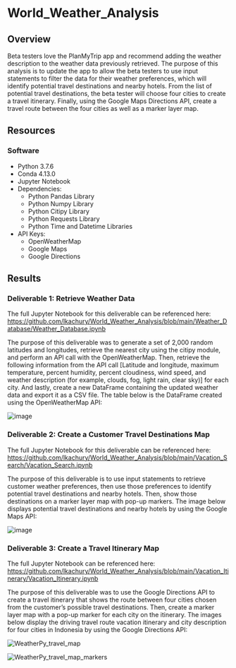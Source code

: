 # World_Weather_Analysis

## Overview

Beta testers love the PlanMyTrip app and recommend adding the weather description to the weather data previously retrieved. The purpose of this analysis is to update the app to allow the beta testers to use input statements to filter the data for their weather preferences, which will identify potential travel destinations and nearby hotels. From the list of potential travel destinations, the beta tester will choose four cities to create a travel itinerary. Finally, using the Google Maps Directions API, create a travel route between the four cities as well as a marker layer map.

## Resources
### Software
- Python 3.7.6
- Conda 4.13.0
- Jupyter Notebook 
- Dependencies:
  - Python Pandas Library
  - Python Numpy Library
  - Python Citipy Library
  - Python Requests Library
  - Python Time and Datetime Libraries
- API Keys:
  - OpenWeatherMap
  - Google Maps
  - Google Directions

## Results

### Deliverable 1: Retrieve Weather Data

The full Jupyter Notebook for this deliverable can be referenced here: 
https://github.com/lkachury/World_Weather_Analysis/blob/main/Weather_Database/Weather_Database.ipynb

The purpose of this deliverable was to generate a set of 2,000 random latitudes and longitudes, retrieve the nearest city using the citipy module, and perform an API call with the OpenWeatherMap. Then, retrieve the following information from the API call [Latitude and longitude, maximum temperature, percent humidity, percent cloudiness, wind speed, and weather description (for example, clouds, fog, light rain, clear sky)] for each city. And lastly, create a new DataFrame containing the updated weather data and export it as a CSV file. The table below is the DataFrame created using the OpenWeatherMap API:

![image](https://user-images.githubusercontent.com/108038989/183809219-a2071682-ea4f-4809-835a-a68c4b8683f2.png)

### Deliverable 2: Create a Customer Travel Destinations Map

The full Jupyter Notebook for this deliverable can be referenced here:
https://github.com/lkachury/World_Weather_Analysis/blob/main/Vacation_Search/Vacation_Search.ipynb

The purpose of this deliverable is to use input statements to retrieve customer weather preferences, then use those preferences to identify potential travel destinations and nearby hotels. Then, show those destinations on a marker layer map with pop-up markers. The image below displays potential travel destinations and nearby hotels by using the Google Maps API:

![image](https://user-images.githubusercontent.com/108038989/183809108-dc767a4b-1360-4e28-9ca3-f8ff3d9cbc5c.png)

### Deliverable 3: Create a Travel Itinerary Map

The full Jupyter Notebook can be referenced here: https://github.com/lkachury/World_Weather_Analysis/blob/main/Vacation_Itinerary/Vacation_Itinerary.ipynb

The purpose of this deliverable was to use the Google Directions API to create a travel itinerary that shows the route between four cities chosen from the customer’s possible travel destinations. Then, create a marker layer map with a pop-up marker for each city on the itinerary. The images below display the driving travel route vacation itinerary and city description for four cities in Indonesia by using the Google Directions API: 

![WeatherPy_travel_map](https://user-images.githubusercontent.com/108038989/183820401-034a0ba6-0427-4d3a-af7a-09772c1adedd.png)

![WeatherPy_travel_map_markers](https://user-images.githubusercontent.com/108038989/183820993-3ac05e65-dbf8-400a-86f8-24f05a859720.png)
